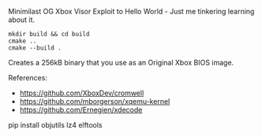 Minimilast OG Xbox Visor Exploit to Hello World - Just me tinkering learning about it.

```
mkdir build && cd build
cmake ..
cmake --build .
```

Creates a 256kB binary that you use as an Original Xbox BIOS image.

References:
* https://github.com/XboxDev/cromwell
* https://github.com/mborgerson/xqemu-kernel
* https://github.com/Ernegien/xdecode


pip install objutils lz4 elftools